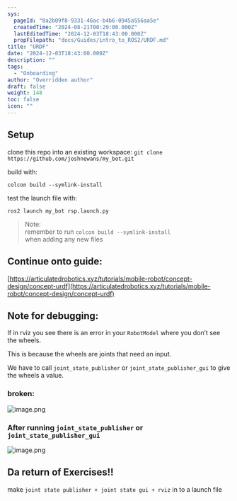 ```yaml
---
sys:
  pageId: "0a2b09f8-9331-46ac-b4b6-0945a556aa5e"
  createdTime: "2024-08-21T00:29:00.000Z"
  lastEditedTime: "2024-12-03T18:43:00.000Z"
  propFilepath: "docs/Guides/intro_to_ROS2/URDF.md"
title: "URDF"
date: "2024-12-03T18:43:00.000Z"
description: ""
tags:
  - "Onboarding"
author: "Overridden author"
draft: false
weight: 148
toc: false
icon: ""
---
```


## Setup

clone this repo into an existing workspace:
`git clone https://github.com/joshnewans/my_bot.git`

build with:

`colcon build --symlink-install`

test the launch file with:

`ros2 launch my_bot rsp.launch.py`

> Note:  
> remember to run `colcon build --symlink-install`  
> when adding any new files

## Continue onto guide:

[https://articulatedrobotics.xyz/tutorials/mobile-robot/concept-design/concept-urdf](https://articulatedrobotics.xyz/tutorials/mobile-robot/concept-design/concept-urdf)

## Note for debugging:

If in rviz you see there is an error in your `RobotModel` where you don’t see the wheels.

This is because the wheels are joints that need an input. 

We have to call `joint_state_publisher` or `joint_state_publisher_gui` to give the wheels a value.

### broken:

![image.png](https://prod-files-secure.s3.us-west-2.amazonaws.com/d518164a-d88e-44d1-a4ee-3adb3bd8bce0/96a1d089-1f17-4dbf-8563-f2aef56a4d37/image.png?X-Amz-Algorithm=AWS4-HMAC-SHA256&X-Amz-Content-Sha256=UNSIGNED-PAYLOAD&X-Amz-Credential=ASIAZI2LB466YXYQR7LH%2F20250215%2Fus-west-2%2Fs3%2Faws4_request&X-Amz-Date=20250215T110125Z&X-Amz-Expires=3600&X-Amz-Security-Token=IQoJb3JpZ2luX2VjEBoaCXVzLXdlc3QtMiJHMEUCIQC1wH5z9I0Lq%2FapmTTgPjCPwd86l%2BhGDFbEHD5R10PbawIgFurUKKZCxPxOZ0hzC6ZpvJ9qycr9oacnJLq3TvnlrUsq%2FwMIQxAAGgw2Mzc0MjMxODM4MDUiDEWlrivRtXDzxa%2B89CrcA5elhmB%2FioFwelsNmyenO8fkFdr6%2F7AHrBdRRvHUZCLmOTRjPBKVIJ9XRCUHY%2FMJWWh%2B9FgW2uLiIfdpkcEuQbj%2BHv6ehvZHWOKRh1IFUOYS8v09dbYbtUO13B6Mw%2B8gStBpKKYjUu%2FYOTAsCxoMEMW30tp5swTS9PNjMxY3CkWxqDYodJ4v4c2Ojbp8Hp2E2QV657nO4suz3ofNHfNEO9KAAG%2FS%2F2H3dXxXrgFp4dUK0SH1bhWebJu2qUf54Tf0xi8z9jXCKwFySshnEPJm346ttKnp%2B8gMLSVoS0pe4gxL04urpcBLea1ozBT1YPTPYZA3kkebrI1XOoZ52pPZjdCcvGB2MU3XqYIT1H6v3kYwpORjFZ%2Bg5pvwqA4qwzCREPOk9QiLXY8zySc0VQ%2B4S4TC2tR1nyM%2FdwlFR%2FYirFNMn59vGCHHRknwuUNnms3NYO1iiWNLE%2Bau7uftGdI4ZNhQTDed8SUFInObnmnUX2AIMLsxVXvBFEV90Uuy%2FhhTevFs%2F7WlIAttYThjfV50XWAtHHv9ckdGMff2JWOtULpor16b4e6d4KgZ0dZXiYXli89SLNSXXN3DW2i0d493ibvG81e%2FQInRhigaCp5%2BVggdp3oSJgeiQ4eeKvSeMMS%2Bwb0GOqUBlyoOarNV6sB2PB3WSEns10THYiWvK9HzU1%2F3nad3E6yNsNCBEwxsVvj8yX%2FzglOopKq%2F3w7zEvn4OlR6BrUzn%2Fn6ytAaQVZ6aM3MFWdbPT1b%2B0sD2%2FXAF0LV%2FimnETg9aXxXuho3c5b2B8W9aNL3BywUMUBJjpFZaUZ6V%2FKtFw5j64FInqIYb95sP212MAkjtmiHOH9aVmiOdIE5UccHTcIzlXue&X-Amz-Signature=c520b18fc474b8357638f4d6d6eb0cd7d33a5c73f511f397657316cd6410d5ec&X-Amz-SignedHeaders=host&x-id=GetObject)

### After running `joint_state_publisher` or `joint_state_publisher_gui`

![image.png](https://prod-files-secure.s3.us-west-2.amazonaws.com/d518164a-d88e-44d1-a4ee-3adb3bd8bce0/130c99c7-1b0b-4031-9953-844fc3950ff4/image.png?X-Amz-Algorithm=AWS4-HMAC-SHA256&X-Amz-Content-Sha256=UNSIGNED-PAYLOAD&X-Amz-Credential=ASIAZI2LB466YXYQR7LH%2F20250215%2Fus-west-2%2Fs3%2Faws4_request&X-Amz-Date=20250215T110125Z&X-Amz-Expires=3600&X-Amz-Security-Token=IQoJb3JpZ2luX2VjEBoaCXVzLXdlc3QtMiJHMEUCIQC1wH5z9I0Lq%2FapmTTgPjCPwd86l%2BhGDFbEHD5R10PbawIgFurUKKZCxPxOZ0hzC6ZpvJ9qycr9oacnJLq3TvnlrUsq%2FwMIQxAAGgw2Mzc0MjMxODM4MDUiDEWlrivRtXDzxa%2B89CrcA5elhmB%2FioFwelsNmyenO8fkFdr6%2F7AHrBdRRvHUZCLmOTRjPBKVIJ9XRCUHY%2FMJWWh%2B9FgW2uLiIfdpkcEuQbj%2BHv6ehvZHWOKRh1IFUOYS8v09dbYbtUO13B6Mw%2B8gStBpKKYjUu%2FYOTAsCxoMEMW30tp5swTS9PNjMxY3CkWxqDYodJ4v4c2Ojbp8Hp2E2QV657nO4suz3ofNHfNEO9KAAG%2FS%2F2H3dXxXrgFp4dUK0SH1bhWebJu2qUf54Tf0xi8z9jXCKwFySshnEPJm346ttKnp%2B8gMLSVoS0pe4gxL04urpcBLea1ozBT1YPTPYZA3kkebrI1XOoZ52pPZjdCcvGB2MU3XqYIT1H6v3kYwpORjFZ%2Bg5pvwqA4qwzCREPOk9QiLXY8zySc0VQ%2B4S4TC2tR1nyM%2FdwlFR%2FYirFNMn59vGCHHRknwuUNnms3NYO1iiWNLE%2Bau7uftGdI4ZNhQTDed8SUFInObnmnUX2AIMLsxVXvBFEV90Uuy%2FhhTevFs%2F7WlIAttYThjfV50XWAtHHv9ckdGMff2JWOtULpor16b4e6d4KgZ0dZXiYXli89SLNSXXN3DW2i0d493ibvG81e%2FQInRhigaCp5%2BVggdp3oSJgeiQ4eeKvSeMMS%2Bwb0GOqUBlyoOarNV6sB2PB3WSEns10THYiWvK9HzU1%2F3nad3E6yNsNCBEwxsVvj8yX%2FzglOopKq%2F3w7zEvn4OlR6BrUzn%2Fn6ytAaQVZ6aM3MFWdbPT1b%2B0sD2%2FXAF0LV%2FimnETg9aXxXuho3c5b2B8W9aNL3BywUMUBJjpFZaUZ6V%2FKtFw5j64FInqIYb95sP212MAkjtmiHOH9aVmiOdIE5UccHTcIzlXue&X-Amz-Signature=6ea04442effaceb3a9a9775260077bba119ac44093694efb03159a1f482efc94&X-Amz-SignedHeaders=host&x-id=GetObject)

## Da return of Exercises!!

make `joint state publisher + joint state gui + rviz` in to a launch file
